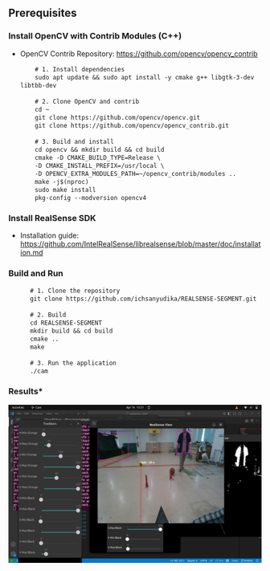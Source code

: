 ## Prerequisites

### Install OpenCV with Contrib Modules (C++)
  
- OpenCV Contrib Repository: https://github.com/opencv/opencv_contrib

          # 1. Install dependencies
          sudo apt update && sudo apt install -y cmake g++ libgtk-3-dev libtbb-dev
          
          # 2. Clone OpenCV and contrib
          cd ~
          git clone https://github.com/opencv/opencv.git
          git clone https://github.com/opencv/opencv_contrib.git
          
          # 3. Build and install
          cd opencv && mkdir build && cd build
          cmake -D CMAKE_BUILD_TYPE=Release \
          -D CMAKE_INSTALL_PREFIX=/usr/local \
          -D OPENCV_EXTRA_MODULES_PATH=~/opencv_contrib/modules ..
          make -j$(nproc)
          sudo make install
          pkg-config --modversion opencv4

### Install RealSense SDK

- Installation guide: https://github.com/IntelRealSense/librealsense/blob/master/doc/installation.md

### Build and Run

          # 1. Clone the repository
          git clone https://github.com/ichsanyudika/REALSENSE-SEGMENT.git
          
          # 2. Build
          cd REALSENSE-SEGMENT
          mkdir build && cd build
          cmake ..
          make
          
          # 3. Run the application
          ./cam

### Results*

![](output/output.png)
